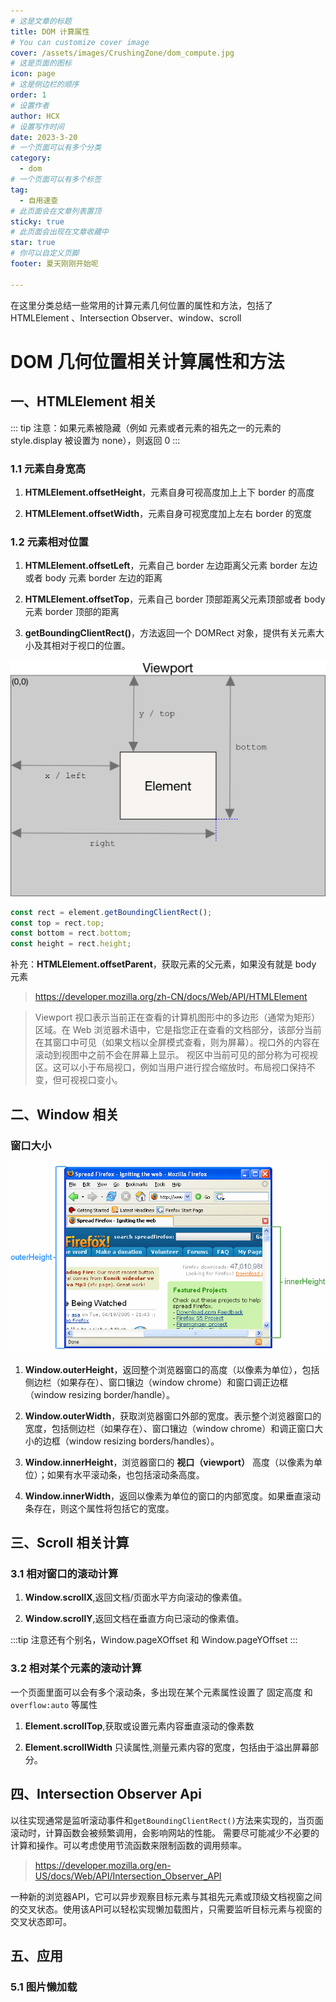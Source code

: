 ```yaml
---
# 这是文章的标题
title: DOM 计算属性
# You can customize cover image
cover: /assets/images/CrushingZone/dom_compute.jpg
# 这是页面的图标
icon: page
# 这是侧边栏的顺序
order: 1
# 设置作者
author: HCX
# 设置写作时间
date: 2023-3-20
# 一个页面可以有多个分类
category:
  - dom
# 一个页面可以有多个标签
tag:
  - 自用速查
# 此页面会在文章列表置顶
sticky: true
# 此页面会出现在文章收藏中
star: true
# 你可以自定义页脚
footer: 夏天刚刚开始呢

---
```


在这里分类总结一些常用的计算元素几何位置的属性和方法，包括了HTMLElement 、Intersection Observer、window、scroll

<!-- more -->

# DOM 几何位置相关计算属性和方法

## 一、HTMLElement 相关
::: tip
注意：如果元素被隐藏（例如 元素或者元素的祖先之一的元素的 style.display 被设置为 none），则返回 0
:::

### 1.1 元素自身宽高

1. **HTMLElement.offsetHeight**，元素自身可视高度加上上下 border 的高度

2. **HTMLElement.offsetWidth**，元素自身可视宽度加上左右 border 的宽度

### 1.2 元素相对位置

1. **HTMLElement.offsetLeft**，元素自己 border 左边距离父元素 border 左边或者 body 元素 border 左边的距离

2. **HTMLElement.offsetTop**，元素自己 border 顶部距离父元素顶部或者 body 元素 border 顶部的距离

3. **getBoundingClientRect()**，方法返回一个 DOMRect 对象，提供有关元素大小及其相对于视口的位置。

![DOMRect 对象提供的相对视口位置](/assets/images/CrushingZone/element-box-diagram.png)

```js
const rect = element.getBoundingClientRect();
const top = rect.top;
const bottom = rect.bottom;
const height = rect.height;
```

补充：**HTMLElement.offsetParent**，获取元素的父元素，如果没有就是 body 元素


> https://developer.mozilla.org/zh-CN/docs/Web/API/HTMLElement

> Viewport 视口表示当前正在查看的计算机图形中的多边形（通常为矩形）区域。在 Web 浏览器术语中，它是指您正在查看的文档部分，该部分当前在其窗口中可见（如果文档以全屏模式查看，则为屏幕）。视口外的内容在滚动到视图中之前不会在屏幕上显示。
> 视区中当前可见的部分称为可视视区。这可以小于布局视口，例如当用户进行捏合缩放时。布局视口保持不变，但可视视口变小。
## 二、Window 相关

### 窗口大小

![示例图](/assets/images/CrushingZone/window.png)

1. **Window.outerHeight**，返回整个浏览器窗口的高度（以像素为单位），包括侧边栏（如果存在）、窗口镶边（window chrome）和窗口调正边框（window resizing border/handle）。

2. **Window.outerWidth**，获取浏览器窗口外部的宽度。表示整个浏览器窗口的宽度，包括侧边栏（如果存在）、窗口镶边（window chrome）和调正窗口大小的边框（window resizing borders/handles）。

3. **Window.innerHeight**，浏览器窗口的 **视口（viewport）** 高度（以像素为单位）；如果有水平滚动条，也包括滚动条高度。

4. **Window.innerWidth**，返回以像素为单位的窗口的内部宽度。如果垂直滚动条存在，则这个属性将包括它的宽度。

## 三、Scroll 相关计算

### 3.1 相对窗口的滚动计算

1. **Window.scrollX**,返回文档/页面水平方向滚动的像素值。

2. **Window.scrollY**,返回文档在垂直方向已滚动的像素值。

:::tip
注意还有个别名，Window.pageXOffset 和 Window.pageYOffset
:::

### 3.2 相对某个元素的滚动计算

一个页面里面可以会有多个滚动条，多出现在某个元素属性设置了 固定高度 和 `overflow:auto` 等属性

1. **Element.scrollTop**,获取或设置元素内容垂直滚动的像素数

2. **Element.scrollWidth** 只读属性,测量元素内容的宽度，包括由于溢出屏幕部分。

## 四、Intersection Observer Api

以往实现通常是监听滚动事件和`getBoundingClientRect()`方法来实现的，当页面滚动时，计算函数会被频繁调用，会影响网站的性能。
需要尽可能减少不必要的计算和操作。可以考虑使用节流函数来限制函数的调用频率。

> https://developer.mozilla.org/en-US/docs/Web/API/Intersection_Observer_API

一种新的浏览器API，它可以异步观察目标元素与其祖先元素或顶级文档视窗之间的交叉状态。使用该API可以轻松实现懒加载图片，只需要监听目标元素与视窗的交叉状态即可。


## 五、应用

### 5.1 图片懒加载

